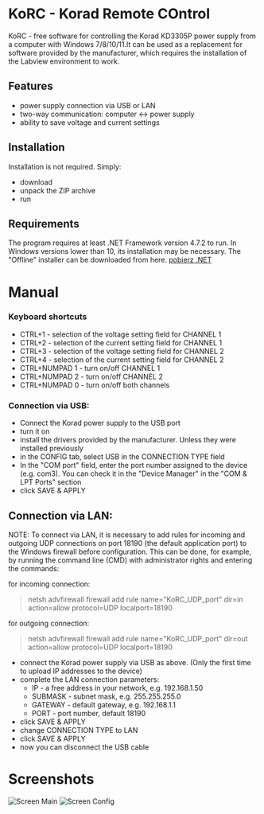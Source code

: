 # KoRC - Korad Remote COntrol
KoRC - free software for controlling the Korad KD3305P power supply from a computer with Windows 7/8/10/11.It can be used as a replacement for software provided by the manufacturer, which requires the installation of the Labview environment to work.

## Features
* power supply connection via USB or LAN
* two-way communication: computer <-> power supply
* ability to save voltage and current settings

## Installation
Installation is not required. Simply:
* download
* unpack the ZIP archive
* run

## Requirements

The program requires at least .NET Framework version 4.7.2 to run. In Windows versions lower than 10, its installation may be necessary. The "Offline" installer can be downloaded from here.
[pobierz .NET](https://dotnet.microsoft.com/en-us/download/dotnet-framework/thank-you/net481-offline-installer)

# Manual

### Keyboard shortcuts

* CTRL+1 - selection of the voltage setting field for CHANNEL 1
* CTRL+2 - selection of the current setting field for CHANNEL 1
* CTRL+3 - selection of the voltage setting field for CHANNEL 2
* CTRL+4 - selection of the current setting field for CHANNEL 2
* CTRL+NUMPAD 1 - turn on/off CHANNEL 1
* CTRL+NUMPAD 2 - turn on/off CHANNEL 2
* CTRL+NUMPAD 0 - turn on/off both channels

### Connection via USB:

* Connect the Korad power supply to the USB port
* turn it on
* install the drivers provided by the manufacturer. Unless they were installed previously
* in the CONFIG tab, select USB in the CONNECTION TYPE field
* In the "COM port" field, enter the port number assigned to the device (e.g. com3). You can check it in the "Device Manager" in the "COM & LPT Ports" section
* click SAVE & APPLY

## Connection via LAN:

NOTE: To connect via LAN, it is necessary to add rules for incoming and outgoing UDP connections on port 18190 (the default application port) to the Windows firewall before configuration. This can be done, for example, by running the command line (CMD) with administrator rights and entering the commands:

for incoming connection:
>netsh advfirewall firewall add rule name="KoRC_UDP_port" dir=in action=allow protocol=UDP localport=18190

for outgoing connection:
>netsh advfirewall firewall add rule name="KoRC_UDP_port" dir=out action=allow protocol=UDP localport=18190

* connect the Korad power supply via USB as above. (Only the first time to upload IP addresses to the device)
* complete the LAN connection parameters:
  * IP - a free address in your network, e.g. 192.168.1.50
  * SUBMASK - subnet mask, e.g. 255.255.255.0
  * GATEWAY - default gateway, e.g. 192.168.1.1
  * PORT - port number, default 18190
* click SAVE & APPLY
* change CONNECTION TYPE to LAN
* click SAVE & APPLY
* now you can disconnect the USB cable

# Screenshots
![Screen Main](https://korc.code-zz.eu/g/zrzuty/www___03.03.2025_212244.jpg)
![Screen Config](https://korc.code-zz.eu/g/zrzuty/www___03.03.2025_212246.jpg)
